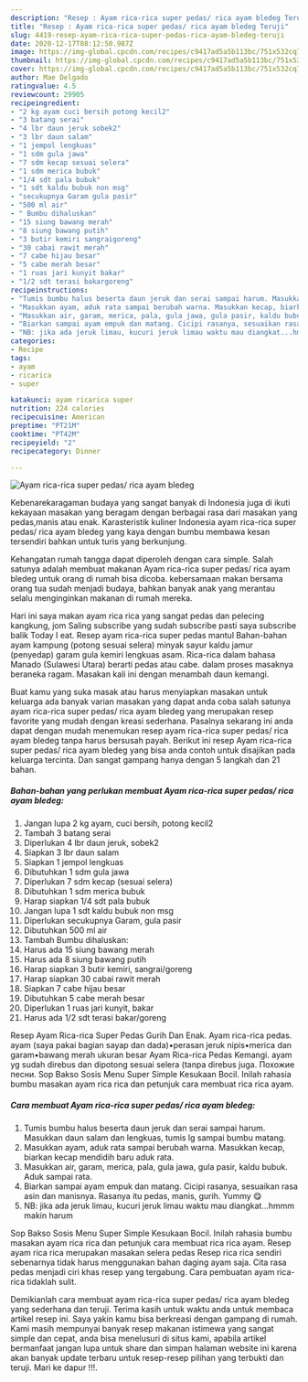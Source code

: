 ```yaml
---
description: "Resep : Ayam rica-rica super pedas/ rica ayam bledeg Teruji"
title: "Resep : Ayam rica-rica super pedas/ rica ayam bledeg Teruji"
slug: 4419-resep-ayam-rica-rica-super-pedas-rica-ayam-bledeg-teruji
date: 2020-12-17T08:12:50.987Z
image: https://img-global.cpcdn.com/recipes/c9417ad5a5b113bc/751x532cq70/ayam-rica-rica-super-pedas-rica-ayam-bledeg-foto-resep-utama.jpg
thumbnail: https://img-global.cpcdn.com/recipes/c9417ad5a5b113bc/751x532cq70/ayam-rica-rica-super-pedas-rica-ayam-bledeg-foto-resep-utama.jpg
cover: https://img-global.cpcdn.com/recipes/c9417ad5a5b113bc/751x532cq70/ayam-rica-rica-super-pedas-rica-ayam-bledeg-foto-resep-utama.jpg
author: Mae Delgado
ratingvalue: 4.5
reviewcount: 29905
recipeingredient:
- "2 kg ayam cuci bersih potong kecil2"
- "3 batang serai"
- "4 lbr daun jeruk sobek2"
- "3 lbr daun salam"
- "1 jempol lengkuas"
- "1 sdm gula jawa"
- "7 sdm kecap sesuai selera"
- "1 sdm merica bubuk"
- "1/4 sdt pala bubuk"
- "1 sdt kaldu bubuk non msg"
- "secukupnya Garam gula pasir"
- "500 ml air"
- " Bumbu dihaluskan"
- "15 siung bawang merah"
- "8 siung bawang putih"
- "3 butir kemiri sangraigoreng"
- "30 cabai rawit merah"
- "7 cabe hijau besar"
- "5 cabe merah besar"
- "1 ruas jari kunyit bakar"
- "1/2 sdt terasi bakargoreng"
recipeinstructions:
- "Tumis bumbu halus beserta daun jeruk dan serai sampai harum. Masukkan daun salam dan lengkuas, tumis lg sampai bumbu matang."
- "Masukkan ayam, aduk rata sampai berubah warna. Masukkan kecap, biarkan kecap mendidih baru aduk rata."
- "Masukkan air, garam, merica, pala, gula jawa, gula pasir, kaldu bubuk. Aduk sampai rata."
- "Biarkan sampai ayam empuk dan matang. Cicipi rasanya, sesuaikan rasa asin dan manisnya. Rasanya itu pedas, manis, gurih. Yummy 😋"
- "NB: jika ada jeruk limau, kucuri jeruk limau waktu mau diangkat...hmmm makin harum"
categories:
- Recipe
tags:
- ayam
- ricarica
- super

katakunci: ayam ricarica super 
nutrition: 224 calories
recipecuisine: American
preptime: "PT21M"
cooktime: "PT42M"
recipeyield: "2"
recipecategory: Dinner

---
```



![Ayam rica-rica super pedas/ rica ayam bledeg](https://img-global.cpcdn.com/recipes/c9417ad5a5b113bc/751x532cq70/ayam-rica-rica-super-pedas-rica-ayam-bledeg-foto-resep-utama.jpg)

Kebenarekaragaman budaya yang sangat banyak di Indonesia juga di ikuti kekayaan masakan yang beragam dengan berbagai rasa dari masakan yang pedas,manis atau enak. Karasteristik kuliner Indonesia ayam rica-rica super pedas/ rica ayam bledeg yang kaya dengan bumbu membawa kesan tersendiri bahkan untuk turis yang berkunjung.


Kehangatan rumah tangga dapat diperoleh dengan cara simple. Salah satunya adalah membuat makanan Ayam rica-rica super pedas/ rica ayam bledeg untuk orang di rumah bisa dicoba. kebersamaan makan bersama orang tua sudah menjadi budaya, bahkan banyak anak yang merantau selalu menginginkan makanan di rumah mereka.

Hari ini saya makan ayam rica rica yang sangat pedas dan pelecing kangkung, jom Saling subscribe yang sudah subscribe pasti saya subscribe balik Today I eat. Resep ayam rica-rica super pedas mantul Bahan-bahan ayam kampung (potong sesuai selera) minyak sayur kaldu jamur (penyedap) garam gula kemiri lengkuas asam. Rica-rica dalam bahasa Manado (Sulawesi Utara) berarti pedas atau cabe. dalam proses masaknya beraneka ragam. Masakan kali ini dengan menambah daun kemangi.

Buat kamu yang suka masak atau harus menyiapkan masakan untuk keluarga ada banyak varian masakan yang dapat anda coba salah satunya ayam rica-rica super pedas/ rica ayam bledeg yang merupakan resep favorite yang mudah dengan kreasi sederhana. Pasalnya sekarang ini anda dapat dengan mudah menemukan resep ayam rica-rica super pedas/ rica ayam bledeg tanpa harus bersusah payah.
Berikut ini resep Ayam rica-rica super pedas/ rica ayam bledeg yang bisa anda contoh untuk disajikan pada keluarga tercinta. Dan sangat gampang hanya dengan 5 langkah dan 21 bahan.


<!--inarticleads1-->

##### Bahan-bahan yang perlukan membuat Ayam rica-rica super pedas/ rica ayam bledeg:

1. Jangan lupa 2 kg ayam, cuci bersih, potong kecil2
1. Tambah 3 batang serai
1. Diperlukan 4 lbr daun jeruk, sobek2
1. Siapkan 3 lbr daun salam
1. Siapkan 1 jempol lengkuas
1. Dibutuhkan 1 sdm gula jawa
1. Diperlukan 7 sdm kecap (sesuai selera)
1. Dibutuhkan 1 sdm merica bubuk
1. Harap siapkan 1/4 sdt pala bubuk
1. Jangan lupa 1 sdt kaldu bubuk non msg
1. Diperlukan secukupnya Garam, gula pasir
1. Dibutuhkan 500 ml air
1. Tambah  Bumbu dihaluskan:
1. Harus ada 15 siung bawang merah
1. Harus ada 8 siung bawang putih
1. Harap siapkan 3 butir kemiri, sangrai/goreng
1. Harap siapkan 30 cabai rawit merah
1. Siapkan 7 cabe hijau besar
1. Dibutuhkan 5 cabe merah besar
1. Diperlukan 1 ruas jari kunyit, bakar
1. Harus ada 1/2 sdt terasi bakar/goreng


Resep Ayam Rica-rica Super Pedas Gurih Dan Enak. Ayam rica-rica pedas. ayam (saya pakai bagian sayap dan dada)•perasan jeruk nipis•merica dan garam•bawang merah ukuran besar Ayam Rica-rica Pedas Kemangi. ayam yg sudah direbus dan dipotong sesuai selera (tanpa direbus juga. Похожие песни. Sop Bakso Sosis Menu Super Simple Kesukaan Bocil. Inilah rahasia bumbu masakan ayam rica rica dan petunjuk cara membuat rica rica ayam. 

<!--inarticleads2-->

##### Cara membuat  Ayam rica-rica super pedas/ rica ayam bledeg:

1. Tumis bumbu halus beserta daun jeruk dan serai sampai harum. Masukkan daun salam dan lengkuas, tumis lg sampai bumbu matang.
1. Masukkan ayam, aduk rata sampai berubah warna. Masukkan kecap, biarkan kecap mendidih baru aduk rata.
1. Masukkan air, garam, merica, pala, gula jawa, gula pasir, kaldu bubuk. Aduk sampai rata.
1. Biarkan sampai ayam empuk dan matang. Cicipi rasanya, sesuaikan rasa asin dan manisnya. Rasanya itu pedas, manis, gurih. Yummy 😋
1. NB: jika ada jeruk limau, kucuri jeruk limau waktu mau diangkat...hmmm makin harum


Sop Bakso Sosis Menu Super Simple Kesukaan Bocil. Inilah rahasia bumbu masakan ayam rica rica dan petunjuk cara membuat rica rica ayam. Resep ayam rica rica merupakan masakan selera pedas Resep rica rica sendiri sebenarnya tidak harus menggunakan bahan daging ayam saja. Cita rasa pedas menjadi ciri khas resep yang tergabung. Cara pembuatan ayam rica-rica tidaklah sulit. 

Demikianlah cara membuat ayam rica-rica super pedas/ rica ayam bledeg yang sederhana dan teruji. Terima kasih untuk waktu anda untuk membaca artikel resep ini. Saya yakin kamu bisa berkreasi dengan gampang di rumah. Kami masih mempunyai banyak resep makanan istimewa yang sangat simple dan cepat, anda bisa menelusuri di situs kami, apabila artikel bermanfaat jangan lupa untuk share dan simpan halaman website ini karena akan banyak update terbaru untuk resep-resep pilihan yang terbukti dan teruji. Mari ke dapur !!!. 
